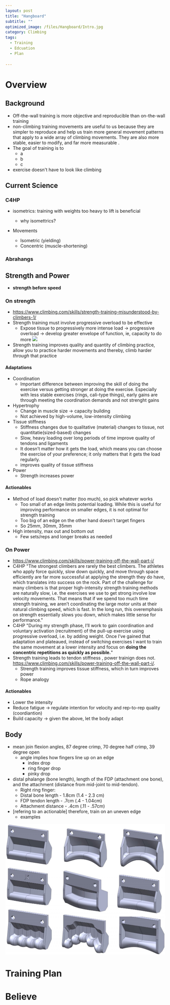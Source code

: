```yaml
---
layout: post
title: "Hangboard"
subtitle: "" 
optimized_image: /files/Hangboard/Intro.jpg
category: Climbing
tags:
  - Training
  - Edcuation
  - Plan

---
```



# Overview

## Background

- Off-the-wall training is more objective and reproducible than on-the-wall training 
- non-climbing training movements are useful to us because they are simpler to reproduce and help us train more general movement patterns that apply to a wide array of climbing movements. They are also more stable, easier to modify, and far more measurable .
- The goal of training is to
  - a
  - b
  - c
- exercise doesn't have to look like climbing

## Current Science

### C4HP

- isometrics: training with weights too heavy to lift is beneficial 
  - why isomettrics?

- Movements 
  - Isometric (yielding)
  - Concentric (muscle-shortening) 

### Abrahangs




## Strength and Power

- **strength before speed**

### On strength

- https://www.climbing.com/skills/strength-training-misunderstood-by-climbers-1/
- Strength training must involve progressive overload to be effective
  - Expose tissue to progressively  more intense load -> progressive overload -> develop greater envelope of function, ie, capacity to do more
    <img src="/files/Hangboard/MXedge/DA1C4FF3.png">
- Strength training improves quality and quantity of climbing practice, allow you to practice harder movements and thereby, climb harder *through* that practice

#### Adaptations

- Coordination
  - Important difference between improving the skill of doing the exercise versus getting stronger at doing the exercise. Especially with less stable exercises (rings, cali-type things), early gains are through meeting the coordination demands and not strenght gains
- Hypertrophy
  - Change in muscle size -> capacity building
  - Not achieved by high-volume, low-intensity climbing
- Tissue stiffness
  - Stiffness changes due to qualitative (material) changes to tissue, not quantitatie(sized-based) changes
  - Slow, heavy loading over long periods of time improve quality of tendons and ligaments
  - It doesn’t matter how it gets the load, which means you can choose the exercise of your preference; it only matters that it gets the load regularly.
  - improves quality of tissue stiffness
- Power
  - Strength increases power

#### Actionables

- Method of load doesn't matter (too much), so pick whatever works
  - Too small of an edge limits potential loading. While this is useful for improving performance on smaller edges, it is not optimal for strength training
  - Too big of an edge on the other hand doesn't target fingers
  - So 25mm, 30mm, 35mm
- High intensity, max out and bottom out
  - Few sets/reps and longer breaks as needed


### On Power

- https://www.climbing.com/skills/power-training-off-the-wall-part-i/
- C4HP "The strongest climbers are rarely the best climbers. The athletes who apply force quickly, slow down quickly, and move through space efficiently are far more successful at applying the strength they do have, which translates into success on the rock. Part of the challenge for many climbers is that proper high-intensity strength training methods are naturally slow, i.e. the exercises we use to get strong involve low velocity movements. That means that if we spend too much time strength training, we aren’t coordinating the large motor units at their natural climbing speed, which is fast. In the long run, this overemphasis on strength essentially slows you down, which makes little sense for performance."
- C4HP "During my strength phase, I’ll work to gain coordination and voluntary activation (recruitment) of the pull-up exercise using progressive overload, i.e. by adding weight. Once I’ve gained that adaptation and plateaued, instead of switching exercises I want to train the same movement at a lower intensity and focus on **doing the concentric repetitions as quickly as possible.**"
- Strength training leads to tendon stiffness , power trainign does not.  https://www.climbing.com/skills/power-training-off-the-wall-part-i/.
  - Strength training improves tissue stiffness, which in turn improves power
  - Rope analogy

#### Actionables

- Lower the intensity
- Reduce fatigue -> regulate intention for velocity and rep-to-rep quality (coordiantion)
- Build capacity -> given the above, let the body adapt


## Body

- mean join flexion angles, 87 degree crimp, 70 degree half crimp, 39 degree open 
  - angle implies how fingers line up on an edge
    - index drop
    - ring finger drop
    - pinky drop
- distal phalange (bone length), length of the FDP (attachment one bone), and the attachment (distance from mid-joint to mid-tendon). 
  - Right ring finger:
  - Distal bone length - 1.8cm (1.4 - 2.3 cm)
  - FDP tendon length - .7cm (.4 - 1.04cm)
  - Attachment distance - .4cm (.11 - .57cm)
- [refering to an actionable] therefore, train on an uneven edge
  - examples


<img src="/files/Hangboard/MXedge/Untitled-26-1-1024x837.jpg">



# Training Plan




# Believe

